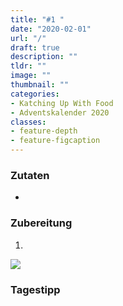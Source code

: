 ```yaml
---
title: "#1 "
date: "2020-02-01"
url: "/"
draft: true
description: ""
tldr: ""
image: ""
thumbnail: ""
categories:
- Katching Up With Food
- Adventskalender 2020
classes: 
- feature-depth
- feature-figcaption
---
```



<!--more-->

### Zutaten

- 


### Zubereitung

1. 

![](/img/advent2020/quinoapaprika.jpg)

### Tagestipp